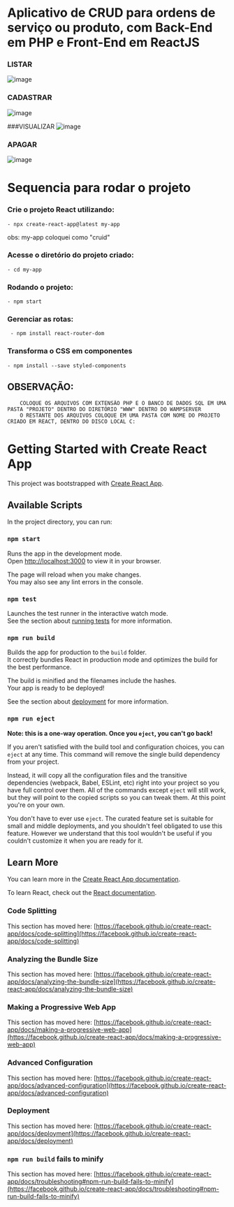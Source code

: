# Aplicativo de CRUD para ordens de serviço ou produto, com Back-End em PHP e Front-End em ReactJS
### LISTAR
![image](https://user-images.githubusercontent.com/70180407/226294625-c9ffc519-184e-475b-9546-c7caa80817e1.png)

### CADASTRAR
![image](https://user-images.githubusercontent.com/70180407/226294769-b23b5096-6f74-413f-813b-d5fefc3cbdf1.png)

###VISUALIZAR
![image](https://user-images.githubusercontent.com/70180407/226294862-9d4d4db8-3a99-4aac-adc0-d7580b2aa028.png)

### APAGAR
![image](https://user-images.githubusercontent.com/70180407/226294996-44293bd0-4c11-4481-a333-551d0f09eabc.png)

# Sequencia para rodar o projeto

### Crie o projeto React utilizando:
    - npx create-react-app@latest my-app
obs: my-app coloquei como "cruid"
### Acesse o diretório do projeto criado:
    - cd my-app
### Rodando o projeto:
    - npm start
### Gerenciar as rotas:
     - npm install react-router-dom
### Transforma o CSS em componentes 
    - npm install --save styled-components

## OBSERVAÇÃO: 
    
        COLOQUE OS ARQUIVOS COM EXTENSÃO PHP E O BANCO DE DADOS SQL EM UMA PASTA "PROJETO" DENTRO DO DIRETÓRIO "WWW" DENTRO DO WAMPSERVER
        O RESTANTE DOS ARQUIVOS COLOQUE EM UMA PASTA COM NOME DO PROJETO CRIADO EM REACT, DENTRO DO DISCO LOCAL C:
    
# Getting Started with Create React App

This project was bootstrapped with [Create React App](https://github.com/facebook/create-react-app).

## Available Scripts

In the project directory, you can run:

### `npm start`

Runs the app in the development mode.\
Open [http://localhost:3000](http://localhost:3000) to view it in your browser.

The page will reload when you make changes.\
You may also see any lint errors in the console.

### `npm test`

Launches the test runner in the interactive watch mode.\
See the section about [running tests](https://facebook.github.io/create-react-app/docs/running-tests) for more information.

### `npm run build`

Builds the app for production to the `build` folder.\
It correctly bundles React in production mode and optimizes the build for the best performance.

The build is minified and the filenames include the hashes.\
Your app is ready to be deployed!

See the section about [deployment](https://facebook.github.io/create-react-app/docs/deployment) for more information.

### `npm run eject`

**Note: this is a one-way operation. Once you `eject`, you can't go back!**

If you aren't satisfied with the build tool and configuration choices, you can `eject` at any time. This command will remove the single build dependency from your project.

Instead, it will copy all the configuration files and the transitive dependencies (webpack, Babel, ESLint, etc) right into your project so you have full control over them. All of the commands except `eject` will still work, but they will point to the copied scripts so you can tweak them. At this point you're on your own.

You don't have to ever use `eject`. The curated feature set is suitable for small and middle deployments, and you shouldn't feel obligated to use this feature. However we understand that this tool wouldn't be useful if you couldn't customize it when you are ready for it.

## Learn More

You can learn more in the [Create React App documentation](https://facebook.github.io/create-react-app/docs/getting-started).

To learn React, check out the [React documentation](https://reactjs.org/).

### Code Splitting

This section has moved here: [https://facebook.github.io/create-react-app/docs/code-splitting](https://facebook.github.io/create-react-app/docs/code-splitting)

### Analyzing the Bundle Size

This section has moved here: [https://facebook.github.io/create-react-app/docs/analyzing-the-bundle-size](https://facebook.github.io/create-react-app/docs/analyzing-the-bundle-size)

### Making a Progressive Web App

This section has moved here: [https://facebook.github.io/create-react-app/docs/making-a-progressive-web-app](https://facebook.github.io/create-react-app/docs/making-a-progressive-web-app)

### Advanced Configuration

This section has moved here: [https://facebook.github.io/create-react-app/docs/advanced-configuration](https://facebook.github.io/create-react-app/docs/advanced-configuration)

### Deployment

This section has moved here: [https://facebook.github.io/create-react-app/docs/deployment](https://facebook.github.io/create-react-app/docs/deployment)

### `npm run build` fails to minify

This section has moved here: [https://facebook.github.io/create-react-app/docs/troubleshooting#npm-run-build-fails-to-minify](https://facebook.github.io/create-react-app/docs/troubleshooting#npm-run-build-fails-to-minify)
